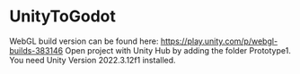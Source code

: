 # UnityToGodot

WebGL build version can be found here: https://play.unity.com/p/webgl-builds-383146
Open project with Unity Hub by adding the folder Prototype1. You need Unity Version 2022.3.12f1 installed.
